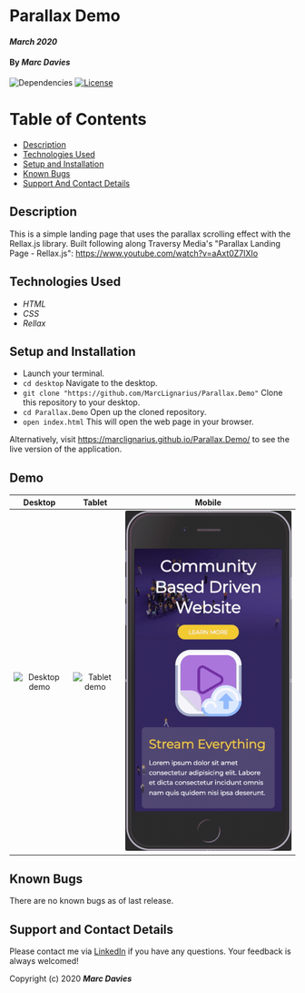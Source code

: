 # Parallax Demo

#### _March 2020_

#### By _**Marc Davies**_

![Dependencies](https://img.shields.io/badge/dependencies-up%20to%20date-brightgreen.svg)
[![License](https://img.shields.io/badge/license-MIT-blue.svg)](https://opensource.org/licenses/MIT)

# Table of Contents

<!--ts-->
   * [Description](#description)
   * [Technologies Used](#technologies-used)
   * [Setup and Installation](#setup-and-installation)
   * [Known Bugs](#known-bugs)
   * [Support And Contact Details](#support-and-contact-details)
<!--te-->

## Description

This is a simple landing page that uses the parallax scrolling effect with the Rellax.js library. Built following along Traversy Media's "Parallax Landing Page - Rellax.js": https://www.youtube.com/watch?v=aAxt0Z7IXIo

## Technologies Used

  * _HTML_
  * _CSS_
  * _Rellax_

## Setup and Installation

* Launch your terminal.
* `cd desktop` Navigate to the desktop.
* `git clone "https://github.com/MarcLignarius/Parallax.Demo"` Clone this repository to your desktop.
* `cd Parallax.Demo` Open up the cloned repository.
* `open index.html` This will open the web page in your browser.

Alternatively, visit https://marclignarius.github.io/Parallax.Demo/ to see the live version of the application. 

## Demo

| Desktop | Tablet | Mobile |
|:-------------:|:-------------:|:-------------:|
| ![Desktop demo](demo/desktop.gif) | ![Tablet demo](demo/tablet.gif) | ![Mobile demo](demo/mobile.gif)

## Known Bugs
There are no known bugs as of last release.

## Support and Contact Details
Please contact me via <a href="https://www.linkedin.com/in/marcdaviesriot/">LinkedIn</a> if you have any questions. Your feedback is always welcomed!

Copyright (c) 2020 **_Marc Davies_**
